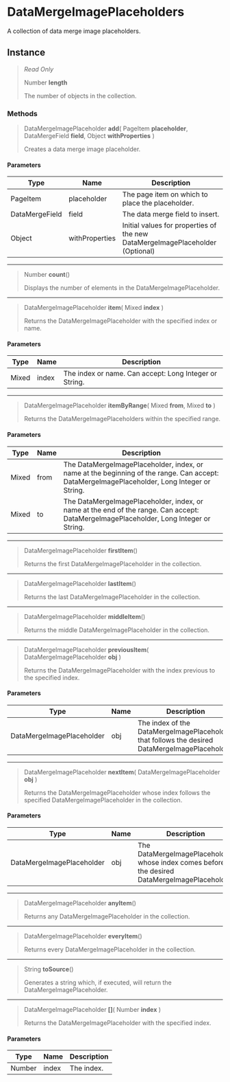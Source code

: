 # DataMergeImagePlaceholders
A collection of data merge image placeholders.

## Instance
> *Read Only* 
> 
> Number **length** 
>
> The number of objects in the collection.

### Methods
> DataMergeImagePlaceholder **add**( PageItem **placeholder**, DataMergeField **field**, Object **withProperties** )
> 
> Creates a data merge image placeholder.
#### Parameters
| Type | Name | Description |
|---|---|---|
| PageItem | placeholder | The page item on which to place the placeholder. |
| DataMergeField | field | The data merge field to insert. |
| Object | withProperties | Initial values for properties of the new DataMergeImagePlaceholder (Optional) |

*** 
> Number **count**()
> 
> Displays the number of elements in the DataMergeImagePlaceholder.
*** 
> DataMergeImagePlaceholder **item**( Mixed **index** )
> 
> Returns the DataMergeImagePlaceholder with the specified index or name.
#### Parameters
| Type | Name | Description |
|---|---|---|
| Mixed | index | The index or name. Can accept: Long Integer or String. |

*** 
> DataMergeImagePlaceholder **itemByRange**( Mixed **from**, Mixed **to** )
> 
> Returns the DataMergeImagePlaceholders within the specified range.
#### Parameters
| Type | Name | Description |
|---|---|---|
| Mixed | from | The DataMergeImagePlaceholder, index, or name at the beginning of the range. Can accept: DataMergeImagePlaceholder, Long Integer or String. |
| Mixed | to | The DataMergeImagePlaceholder, index, or name at the end of the range. Can accept: DataMergeImagePlaceholder, Long Integer or String. |

*** 
> DataMergeImagePlaceholder **firstItem**()
> 
> Returns the first DataMergeImagePlaceholder in the collection.
*** 
> DataMergeImagePlaceholder **lastItem**()
> 
> Returns the last DataMergeImagePlaceholder in the collection.
*** 
> DataMergeImagePlaceholder **middleItem**()
> 
> Returns the middle DataMergeImagePlaceholder in the collection.
*** 
> DataMergeImagePlaceholder **previousItem**( DataMergeImagePlaceholder **obj** )
> 
> Returns the DataMergeImagePlaceholder with the index previous to the specified index.
#### Parameters
| Type | Name | Description |
|---|---|---|
| DataMergeImagePlaceholder | obj | The index of the DataMergeImagePlaceholder that follows the desired DataMergeImagePlaceholder. |

*** 
> DataMergeImagePlaceholder **nextItem**( DataMergeImagePlaceholder **obj** )
> 
> Returns the DataMergeImagePlaceholder whose index follows the specified DataMergeImagePlaceholder in the collection.
#### Parameters
| Type | Name | Description |
|---|---|---|
| DataMergeImagePlaceholder | obj | The DataMergeImagePlaceholder whose index comes before the desired DataMergeImagePlaceholder. |

*** 
> DataMergeImagePlaceholder **anyItem**()
> 
> Returns any DataMergeImagePlaceholder in the collection.
*** 
> DataMergeImagePlaceholder **everyItem**()
> 
> Returns every DataMergeImagePlaceholder in the collection.
*** 
> String **toSource**()
> 
> Generates a string which, if executed, will return the DataMergeImagePlaceholder.
*** 
> DataMergeImagePlaceholder **[]**( Number **index** )
> 
> Returns the DataMergeImagePlaceholder with the specified index.
#### Parameters
| Type | Name | Description |
|---|---|---|
| Number | index | The index. |


